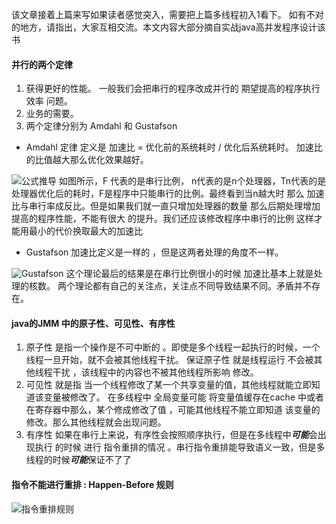 该文章接着上篇来写如果读者感觉突入，需要把上篇多线程初入1看下。
如有不对的地方，请指出，大家互相交流。本文内容大部分摘自实战java高并发程序设计该书
#### 并行的两个定律
1. 获得更好的性能。 一般我们会把串行的程序改成并行的 期望提高的程序执行效率 问题。
2. 业务的需要。 
3. 两个定律分别为 Amdahl 和 Gustafson 
 - Amdahl 定律 定义是 加速比 = 优化前的系统耗时 / 优化后系统耗时。
加速比的比值越大那么优化效果越好。

![公式推导](http://upload-images.jianshu.io/upload_images/4237685-1f3ff7577522bd7f.png?imageMogr2/auto-orient/strip%7CimageView2/2/w/1240)
如图所示，F 代表的是串行比例， n代表的是n个处理器，Tn代表的是处理器优化后的耗时，F是程序中只能串行的比例。最终看到当n越大时 那么 加速比与串行率成反比。但是如果我们就一直只增加处理器的数量 那么后期处理增加 提高的程序性能，不能有很大 的提升。我们还应该修改程序中串行的比例 这样才能用最小的代价换取最大的加速比
- Gustafson 加速比定义是一样的 ，但是这两者处理的角度不一样。

![Gustafson](http://upload-images.jianshu.io/upload_images/4237685-2c108b78e0589f55.png?imageMogr2/auto-orient/strip%7CimageView2/2/w/1240)
这个理论最后的结果是在串行比例很小的时候 加速比基本上就是处理的核数。
两个理论都有自己的关注点，关注点不同导致结果不同。矛盾并不存在。
#### java的JMM 中的原子性、可见性、有序性
1. 原子性  是指一个操作是不可中断的 。即使是多个线程一起执行的时候，一个线程一旦开始，就不会被其他线程干扰。  保证原子性 就是线程运行 不会被其他线程干扰 ，该线程中的内容也不被其他线程所影响 修改。
2. 可见性  就是指 当一个线程修改了某一个共享变量的值，其他线程就能立即知道该变量被修改了。 在多线程中 全局变量可能 将变量值缓存在cache 中或者在寄存器中那么，某个修成修改了值 ，可能其他线程不能立即知道 该变量的修改。那么其他线程就会出现问题。
3. 有序性  如果在串行上来说，有序性会按照顺序执行，但是在多线程中***可能***会出现执行 的时候 进行 指令重排的情况 。串行指令重排能导致语义一致，但是多线程的时候***可能***保证不了了
####  指令不能进行重排 : Happen-Before 规则


![指令重排规则](http://upload-images.jianshu.io/upload_images/4237685-257f1b58fb6795fb.png?imageMogr2/auto-orient/strip%7CimageView2/2/w/1240)

